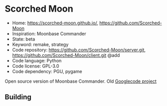 # Scorched Moon

- Home: https://scorched-moon.github.io/, https://github.com/Scorched-Moon
- Inspiration: Moonbase Commander
- State: beta
- Keyword: remake, strategy
- Code repository: https://github.com/Scorched-Moon/server.git, https://github.com/Scorched-Moon/client.git @add
- Code language: Python
- Code license: GPL-3.0
- Code dependency: PGU, pygame

Open source version of Moonbase Commander.
Old [Googlecode project](https://code.google.com/archive/p/tether/)

## Building
